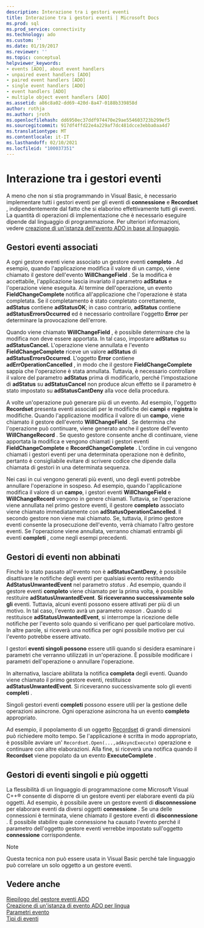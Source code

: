 ```yaml
---
description: Interazione tra i gestori eventi
title: Interazione tra i gestori eventi | Microsoft Docs
ms.prod: sql
ms.prod_service: connectivity
ms.technology: ado
ms.custom: ''
ms.date: 01/19/2017
ms.reviewer: ''
ms.topic: conceptual
helpviewer_keywords:
- events [ADO], about event handlers
- unpaired event handlers [ADO]
- paired event handlers [ADO]
- single event handlers [ADO]
- event handlers [ADO]
- multiple object event handlers [ADO]
ms.assetid: a86c8a02-dd69-420d-8a47-0188b339858d
author: rothja
ms.author: jroth
ms.openlocfilehash: dd6950ec37ddf974470e29ae554603723b299ef5
ms.sourcegitcommit: 917df4ffd22e4a229af7dc481dcce3ebba0aa4d7
ms.translationtype: MT
ms.contentlocale: it-IT
ms.lasthandoff: 02/10/2021
ms.locfileid: "100037351"
---
```

# <a name="how-event-handlers-work-together"></a>Interazione tra i gestori eventi
A meno che non si stia programmando in Visual Basic, è necessario implementare tutti i gestori eventi per gli eventi di **connessione** e **Recordset** , indipendentemente dal fatto che si elaborino effettivamente tutti gli eventi. La quantità di operazioni di implementazione che è necessario eseguire dipende dal linguaggio di programmazione. Per ulteriori informazioni, vedere [creazione di un'istanza dell'evento ADO in base al linguaggio](./ado-event-instantiation-by-language.md).  
  
## <a name="paired-event-handlers"></a>Gestori eventi associati  
 A ogni gestore eventi viene associato un gestore eventi **completo** . Ad esempio, quando l'applicazione modifica il valore di un campo, viene chiamato il gestore dell'evento **WillChangeField** . Se la modifica è accettabile, l'applicazione lascia invariato il parametro **adStatus** e l'operazione viene eseguita. Al termine dell'operazione, un evento **FieldChangeComplete** notifica all'applicazione che l'operazione è stata completata. Se il completamento è stato completato correttamente, **adStatus** contiene **adStatusOK**; in caso contrario, **adStatus** contiene **adStatusErrorsOccurred** ed è necessario controllare l'oggetto **Error** per determinare la provocazione dell'errore.  
  
 Quando viene chiamato **WillChangeField** , è possibile determinare che la modifica non deve essere apportata. In tal caso, impostare **adStatus** su **adStatusCancel.** L'operazione viene annullata e l'evento **FieldChangeComplete** riceve un valore **adStatus** di **adStatusErrorsOccurred**. L'oggetto **Error** contiene **adErrOperationCancelled** , in modo che il gestore **FieldChangeComplete** sappia che l'operazione è stata annullata. Tuttavia, è necessario controllare il valore del parametro **adStatus** prima di modificarlo, perché l'impostazione di **adStatus** su **adStatusCancel** non produce alcun effetto se il parametro è stato impostato su **adStatusCantDeny** alla voce della procedura.  
  
 A volte un'operazione può generare più di un evento. Ad esempio, l'oggetto **Recordset** presenta eventi associati per le modifiche dei **campi** e **registra** le modifiche. Quando l'applicazione modifica il valore di un **campo**, viene chiamato il gestore dell'evento **WillChangeField** . Se determina che l'operazione può continuare, viene generato anche il gestore dell'evento **WillChangeRecord** . Se questo gestore consente anche di continuare, viene apportata la modifica e vengono chiamati i gestori eventi **FieldChangeComplete** e **RecordChangeComplete** . L'ordine in cui vengono chiamati i gestori eventi per una determinata operazione non è definito, pertanto è consigliabile evitare di scrivere codice che dipende dalla chiamata di gestori in una determinata sequenza.  
  
 Nei casi in cui vengono generati più eventi, uno degli eventi potrebbe annullare l'operazione in sospeso. Ad esempio, quando l'applicazione modifica il valore di un **campo**, i gestori eventi **WillChangeField** e **WillChangeRecord** vengono in genere chiamati. Tuttavia, se l'operazione viene annullata nel primo gestore eventi, il gestore **completo** associato viene chiamato immediatamente con **adStatusOperationCancelled**. Il secondo gestore non viene mai chiamato. Se, tuttavia, il primo gestore eventi consente la prosecuzione dell'evento, verrà chiamato l'altro gestore eventi. Se l'operazione viene annullata, verranno chiamati entrambi gli eventi **completi** , come negli esempi precedenti.  
  
## <a name="unpaired-event-handlers"></a>Gestori di eventi non abbinati  
 Finché lo stato passato all'evento non è **adStatusCantDeny**, è possibile disattivare le notifiche degli eventi per qualsiasi evento restituendo **AdStatusUnwantedEvent** nel parametro *status* . Ad esempio, quando il gestore eventi **completo** viene chiamato per la prima volta, è possibile restituire **adStatusUnwantedEvent**. **Si riceveranno successivamente solo gli** eventi. Tuttavia, alcuni eventi possono essere attivati per più di un motivo. In tal caso, l'evento avrà un parametro *reason* . Quando si restituisce **adStatusUnwantedEvent**, si interrompe la ricezione delle notifiche per l'evento solo quando si verificano per quel particolare motivo. In altre parole, si riceverà una notifica per ogni possibile motivo per cui l'evento potrebbe essere attivato.  
  
 I gestori **eventi singoli possono** essere utili quando si desidera esaminare i parametri che verranno utilizzati in un'operazione. È possibile modificare i parametri dell'operazione o annullare l'operazione.  
  
 In alternativa, lasciare abilitata la notifica **completa** degli eventi. Quando viene chiamato il primo gestore eventi, restituisce **adStatusUnwantedEvent**. Si riceveranno successivamente solo gli eventi **completi** .  
  
 Singoli gestori eventi **completi** possono essere utili per la gestione delle operazioni asincrone. Ogni operazione asincrona ha un evento **completo** appropriato.  
  
 Ad esempio, il popolamento di un oggetto [Recordset](../../reference/ado-api/recordset-object-ado.md) di grandi dimensioni può richiedere molto tempo. Se l'applicazione è scritta in modo appropriato, è possibile avviare un' `Recordset.Open(...,adAsyncExecute)` operazione e continuare con altre elaborazioni. Alla fine, si riceverà una notifica quando il **Recordset** viene popolato da un evento **ExecuteComplete** .  
  
## <a name="single-event-handlers-and-multiple-objects"></a>Gestori di eventi singoli e più oggetti  
 La flessibilità di un linguaggio di programmazione come Microsoft Visual C++® consente di disporre di un gestore eventi per elaborare eventi da più oggetti. Ad esempio, è possibile avere un gestore eventi di **disconnessione** per elaborare eventi da diversi oggetti **connessione** . Se una delle connessioni è terminata, viene chiamato il gestore eventi di **disconnessione** . È possibile stabilire quale connessione ha causato l'evento perché il parametro dell'oggetto gestore eventi verrebbe impostato sull'oggetto **connessione** corrispondente.  
  
> [!NOTE]
>  Questa tecnica non può essere usata in Visual Basic perché tale linguaggio può correlare un solo oggetto a un gestore eventi.  
  
## <a name="see-also"></a>Vedere anche  
 [Riepilogo del gestore eventi ADO](./ado-event-handler-summary.md)   
 [Creazione di un'istanza di evento ADO per lingua](./ado-event-instantiation-by-language.md)   
 [Parametri evento](./event-parameters.md)   
 [Tipi di eventi](./types-of-events.md)